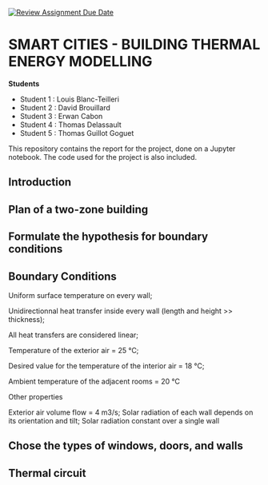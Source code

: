 [![Review Assignment Due Date](https://classroom.github.com/assets/deadline-readme-button-24ddc0f5d75046c5622901739e7c5dd533143b0c8e959d652212380cedb1ea36.svg)](https://classroom.github.com/a/Fh4jnCT2)

# SMART CITIES - BUILDING THERMAL ENERGY MODELLING

**Students**
- Student 1 : Louis Blanc-Teilleri
- Student 2 : David Brouillard
- Student 3 : Erwan Cabon
- Student 4 : Thomas Delassault
- Student 5 : Thomas Guillot Goguet

This repository contains the report for the project, done on a Jupyter notebook. The code used for the project is also included.


## Introduction






## Plan of a two-zone building






## Formulate the hypothesis for boundary conditions


## Boundary Conditions

Uniform surface temperature on every wall;
  

  Unidirectionnal heat transfer inside every wall (length and height >> thickness);

  
  All heat transfers are considered linear;

  Temperature of the exterior air = 25 °C;

  Desired value for the temperature of the interior air = 18 °C;

  Ambient temperature of the adjacent rooms = 20 °C

Other properties

  Exterior air volume flow = 4 m3/s;
  Solar radiation of each wall depends on its orientation and tilt;
  Solar radiation constant over a single wall




## Chose the types of windows, doors, and walls






## Thermal circuit
